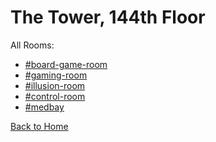 # The Tower, 144th Floor

All Rooms:
* [#board-game-room](https://astrea49.github.io/PD-Season-1-Archive/144thFloor/Danganronpa_%20Prospective%20Despair%20-%20The%20Tower%2C%20144th%20Floor%20(KG)%20-%20board-game-room%20%5B800754896700833802%5D.html)
* [#gaming-room](https://astrea49.github.io/PD-Season-1-Archive/144thFloor/Danganronpa_%20Prospective%20Despair%20-%20The%20Tower%2C%20144th%20Floor%20(KG)%20-%20gaming-room%20%5B800751953570955304%5D.html)
* [#illusion-room](https://astrea49.github.io/PD-Season-1-Archive/144thFloor/Danganronpa_%20Prospective%20Despair%20-%20The%20Tower%2C%20144th%20Floor%20(KG)%20-%20illusion-room%20%5B800755639403806730%5D.html)
* [#control-room](https://astrea49.github.io/PD-Season-1-Archive/144thFloor/Danganronpa_%20Prospective%20Despair%20-%20The%20Tower%2C%20144th%20Floor%20(KG)%20-%20control-room%20%5B800756341211529239%5D.html)
* [#medbay](https://astrea49.github.io/PD-Season-1-Archive/144thFloor/Danganronpa_%20Prospective%20Despair%20-%20The%20Tower%2C%20144th%20Floor%20(KG)%20-%20medbay%20%5B800756432039182354%5D.html)

[Back to Home](https://astrea49.github.io/PD-Season-1-Archive/)